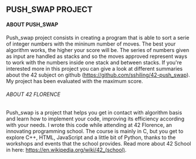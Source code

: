 ## PUSH_SWAP PROJECT
#### ABOUT PUSH_SWAP
Push_swap project consists in creating a program that is able to sort a serie
of integer numbers with the mininum number of moves.
The best your algorithm works, the higher your score will be.
The series of numbers given as input are handled as stacks and so the moves approved
represent ways to work with the numbers inside one stack and between stacks.
If you're interested more in this project you can give a look at different summaries
about the 42 subject on github (https://github.com/sshiling/42-push_swap).
My project has been evaluated with the maximum score.
###### ABOUT 42 FLORENCE
Push_swap is a project that helps you get in contact with algorithm basis
and learn how to implement your code, improving its efficiency according with your needs.
I wrote this code while attending at 42 Florence, an innovating programming school.
The course is mainly in C, but you get to explore C++, HTML, JavaScript and a little bit of Python,
thanks to the workshops and events that the school provides.
Read more about 42 School in here: https://en.wikipedia.org/wiki/42_(school).
